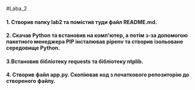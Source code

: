 #Laba_2
#### 1. Створив папку lab2 та помістив туди файл README.md.
#### 2. Скачав Python та встановив на комп'ютер, а потім з-за допомогою пакетного менеджера PIP інсталював pipenv та створив ізольоване середовище Python.
#### 3.Встановив бібліотеку requests та бібліотеку ntplib.
#### 4. Створив файл app.py. Скопіював код з початкового репозиторію до створеного файлу.